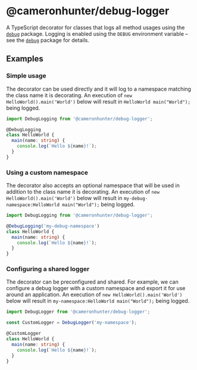 # @cameronhunter/debug-logger

A TypeScript decorator for classes that logs all method usages using the [`debug`](https://www.npmjs.com/package/debug)
package. Logging is enabled using the `DEBUG` environment variable – see the
[`debug`](https://www.npmjs.com/package/debug) package for details.

## Examples

### Simple usage

The decorator can be used directly and it will log to a namespace matching the class name it is decorating. An execution
of `new HelloWorld().main('World')` below will result in `HelloWorld main("World");` being logged.

```ts
import DebugLogging from '@cameronhunter/debug-logger';

@DebugLogging
class HelloWorld {
  main(name: string) {
    console.log(`Hello ${name}!`);
  }
}
```

### Using a custom namespace

The decorator also accepts an optional namespace that will be used in addition to the class name it is decorating. An
execution of `new HelloWorld().main('World')` below will result in `my-debug-namespace:HelloWorld main("World");` being
logged.

```ts
import DebugLogging from '@cameronhunter/debug-logger';

@DebugLogging('my-debug-namespace')
class HelloWorld {
  main(name: string) {
    console.log(`Hello ${name}!`);
  }
}
```

### Configuring a shared logger

The decorator can be preconfigured and shared. For example, we can configure a debug logger with a custom namespace and
export it for use around an application. An execution of `new HelloWorld().main('World')` below will result in
`my-namespace:HelloWorld main("World");` being logged.

```ts
import DebugLogger from '@cameronhunter/debug-logger';

const CustomLogger = DebugLogger('my-namespace');

@CustomLogger
class HelloWorld {
  main(name: string) {
    console.log(`Hello ${name}!`);
  }
}
```
